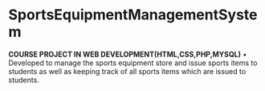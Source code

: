 # SportsEquipmentManagementSystem

<b>COURSE PROJECT IN WEB DEVELOPMENT(HTML,CSS,PHP,MYSQL)</b>
• Developed to manage the sports equipment store and issue sports items to students as well as keeping track of all sports items which are
issued to students.
